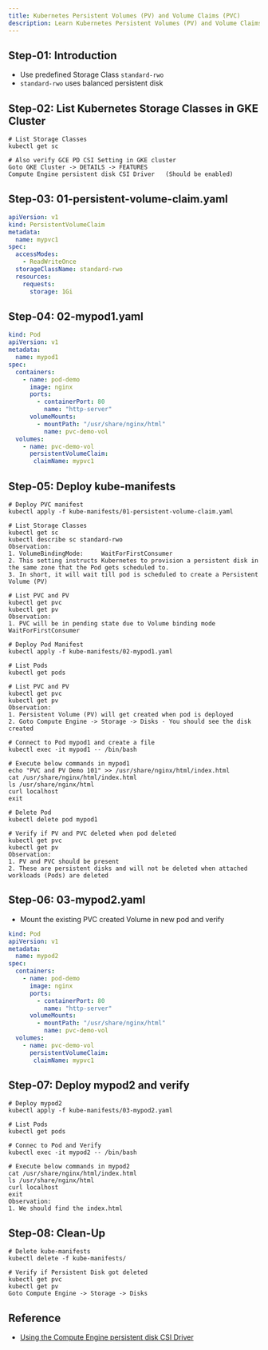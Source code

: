 ```yaml
---
title: Kubernetes Persistent Volumes (PV) and Volume Claims (PVC)
description: Learn Kubernetes Persistent Volumes (PV) and Volume Claims (PVC)
---
```


## Step-01: Introduction
- Use predefined Storage Class `standard-rwo`
- `standard-rwo` uses balanced persistent disk

## Step-02: List Kubernetes Storage Classes in GKE Cluster
```t
# List Storage Classes
kubectl get sc

# Also verify GCE PD CSI Setting in GKE cluster
Goto GKE Cluster -> DETAILS -> FEATURES
Compute Engine persistent disk CSI Driver	(Should be enabled)
```

## Step-03: 01-persistent-volume-claim.yaml
```yaml
apiVersion: v1
kind: PersistentVolumeClaim
metadata:
  name: mypvc1
spec: 
  accessModes:
    - ReadWriteOnce
  storageClassName: standard-rwo
  resources: 
    requests:
      storage: 1Gi
```

## Step-04: 02-mypod1.yaml
```yaml
kind: Pod
apiVersion: v1
metadata:
  name: mypod1
spec:
  containers:
    - name: pod-demo
      image: nginx
      ports:
        - containerPort: 80
          name: "http-server"
      volumeMounts:
        - mountPath: "/usr/share/nginx/html"
          name: pvc-demo-vol
  volumes:
    - name: pvc-demo-vol
      persistentVolumeClaim:
       claimName: mypvc1
```

## Step-05: Deploy kube-manifests
```t
# Deploy PVC manifest
kubectl apply -f kube-manifests/01-persistent-volume-claim.yaml

# List Storage Classes
kubectl get sc
kubectl describe sc standard-rwo
Observation:
1. VolumeBindingMode:     WaitForFirstConsumer
2. This setting instructs Kubernetes to provision a persistent disk in the same zone that the Pod gets scheduled to. 
3. In short, it will wait till pod is scheduled to create a Persistent Volume (PV)

# List PVC and PV
kubectl get pvc
kubectl get pv
Observation:
1. PVC will be in pending state due to Volume binding mode WaitForFirstConsumer  

# Deploy Pod Manifest
kubectl apply -f kube-manifests/02-mypod1.yaml

# List Pods
kubectl get pods

# List PVC and PV
kubectl get pvc
kubectl get pv
Observation:
1. Persistent Volume (PV) will get created when pod is deployed
2. Goto Compute Engine -> Storage -> Disks - You should see the disk created

# Connect to Pod mypod1 and create a file
kubectl exec -it mypod1 -- /bin/bash

# Execute below commands in mypod1
echo "PVC and PV Demo 101" >> /usr/share/nginx/html/index.html
cat /usr/share/nginx/html/index.html
ls /usr/share/nginx/html
curl localhost
exit

# Delete Pod
kubectl delete pod mypod1

# Verify if PV and PVC deleted when pod deleted
kubectl get pvc
kubectl get pv
Observation:
1. PV and PVC should be present
2. These are persistent disks and will not be deleted when attached workloads (Pods) are deleted
```

## Step-06: 03-mypod2.yaml
- Mount the existing PVC created Volume in new pod and verify
```yaml
kind: Pod
apiVersion: v1
metadata:
  name: mypod2
spec:
  containers:
    - name: pod-demo
      image: nginx
      ports:
        - containerPort: 80
          name: "http-server"
      volumeMounts:
        - mountPath: "/usr/share/nginx/html"
          name: pvc-demo-vol
  volumes:
    - name: pvc-demo-vol
      persistentVolumeClaim:
       claimName: mypvc1
```
## Step-07: Deploy mypod2 and verify
```t
# Deploy mypod2
kubectl apply -f kube-manifests/03-mypod2.yaml

# List Pods
kubectl get pods

# Connec to Pod and Verify
kubectl exec -it mypod2 -- /bin/bash

# Execute below commands in mypod2
cat /usr/share/nginx/html/index.html
ls /usr/share/nginx/html
curl localhost
exit
Observation:
1. We should find the index.html 
```

## Step-08: Clean-Up
```t
# Delete kube-manifests
kubectl delete -f kube-manifests/

# Verify if Persistent Disk got deleted
kubectl get pvc
kubectl get pv
Goto Compute Engine -> Storage -> Disks
```

## Reference
- [Using the Compute Engine persistent disk CSI Driver](https://cloud.google.com/kubernetes-engine/docs/how-to/persistent-volumes/gce-pd-csi-driver)

